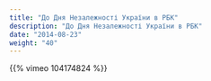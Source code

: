 ```yaml
---
title: "До Дня Незалежності України в РБК"
description: "До Дня Незалежності України в РБК"
date: "2014-08-23"
weight: "40"
---
```


{{% vimeo 104174824 %}}
